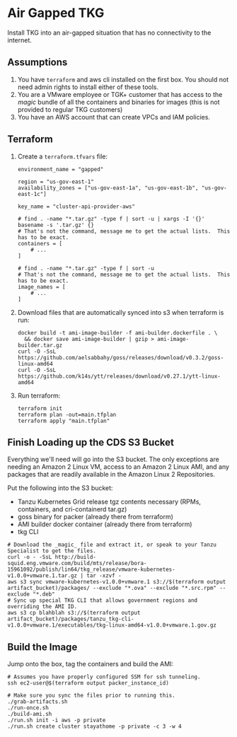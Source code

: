 # Air Gapped TKG

Install TKG into an air-gapped situation that has no connectivity to the internet.

## Assumptions

1. You have `terraform` and aws cli installed on the first box.  You should not need admin rights to install either of these tools.
1. You are a VMware employee or TGK+ customer that has access to the _magic_ bundle of all the containers and binaries for images (this is not provided to regular TKG customers)
1. You have an AWS account that can create VPCs and IAM policies.

## Terraform

1. Create a `terraform.tfvars` file:
    ```
    environment_name = "gapped"

    region = "us-gov-east-1"
    availability_zones = ["us-gov-east-1a", "us-gov-east-1b", "us-gov-east-1c"]

    key_name = "cluster-api-provider-aws"

    # find . -name "*.tar.gz" -type f | sort -u | xargs -I '{}' basename -s '.tar.gz' {}
    # That's not the command, message me to get the actual lists.  This has to be exact.
    containers = [
        # ...
    ]

    # find . -name "*.tar.gz" -type f | sort -u
    # That's not the command, message me to get the actual lists.  This has to be exact.
    image_names = [
        # ...
    ]
    ```
1. Download files that are automatically synced into s3 when terraform is run:
    ```shell
    docker build -t ami-image-builder -f ami-builder.dockerfile . \
      && docker save ami-image-builder | gzip > ami-image-builder.tar.gz
    curl -O -SsL https://github.com/aelsabbahy/goss/releases/download/v0.3.2/goss-linux-amd64
    curl -O -SsL https://github.com/k14s/ytt/releases/download/v0.27.1/ytt-linux-amd64
    ```
1. Run terraform:
    ```shell
    terraform init
    terraform plan -out=main.tfplan
    terraform apply "main.tfplan"
    ```

## Finish Loading up the CDS S3 Bucket

Everything we'll need will go into the S3 bucket.  The only exceptions are needing an Amazon 2 Linux VM, access to an Amazon 2 Linux AMI, and any packages that are readily available in the Amazon Linux 2 Repositories.

Put the following into the S3 bucket:
 * Tanzu Kubernetes Grid release tgz contents necessary (RPMs, containers, and cri-containerd tar.gz)
 * goss binary for packer (already there from terraform)
 * AMI builder docker container (already there from terraform)
 * tkg CLI

```shell
# Download the _magic_ file and extract it, or speak to your Tanzu Specialist to get the files.
curl -o - -SsL http://build-squid.eng.vmware.com/build/mts/release/bora-15961092/publish/lin64/tkg_release/vmware-kubernetes-v1.0.0+vmware.1.tar.gz | tar -xzvf -
aws s3 sync vmware-kubernetes-v1.0.0+vmware.1 s3://$(terraform output artifact_bucket)/packages/ --exclude "*.ova" --exclude "*.src.rpm" --exclude "*.deb"
# Sync up special TKG CLI that allows government regions and overriding the AMI ID.
aws s3 cp blahblah s3://$(terraform output artifact_bucket)/packages/tanzu_tkg-cli-v1.0.0+vmware.1/executables/tkg-linux-amd64-v1.0.0+vmware.1.gov.gz
```

## Build the Image

Jump onto the box, tag the containers and build the AMI:

```shell
# Assumes you have properly configured SSM for ssh tunneling.
ssh ec2-user@$(terraform output packer_instance_id)
```

```shell
# Make sure you sync the files prior to running this.
./grab-artifacts.sh
./run-once.sh
./build-ami.sh
./run.sh init -i aws -p private
./run.sh create cluster stayathome -p private -c 3 -w 4
```

